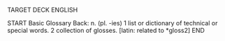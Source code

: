 TARGET DECK
ENGLISH

START
Basic
Glossary
Back: n. (pl. -ies) 1 list or dictionary of technical or special words. 2 collection of glosses. [latin: related to *gloss2]
END
